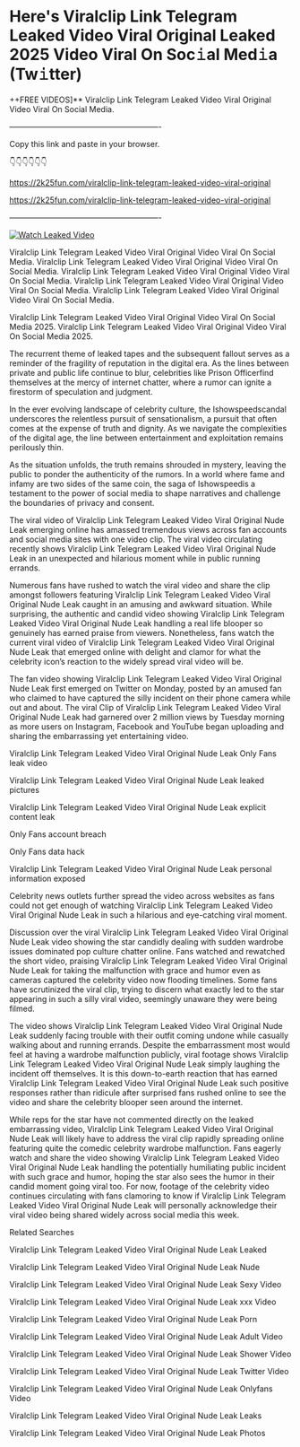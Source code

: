 # Here's Viralclip Link Telegram Leaked Video Viral Original Leaked 2025 Video Viral On Soc𝚒al Med𝚒a (Tw𝚒tter)

++FREE VIDEOS]** Viralclip Link Telegram Leaked Video Viral Original Video Viral On Social Media.

———————————————————-

Copy this link and paste in your browser.

👇👇👇👇👇👇

https://2k25fun.com/viralclip-link-telegram-leaked-video-viral-original

https://2k25fun.com/viralclip-link-telegram-leaked-video-viral-original

———————————————————-

[![Watch Leaked Video](https://miro.medium.com/v2/resize:fit:828/format:webp/1*cilzJN44JGOrTw9NJCrNHA.gif "Watch Leaked Video")](https://2k25fun.com/viralclip-link-telegram-leaked-video-viral-original)

Viralclip Link Telegram Leaked Video Viral Original Video Viral On Social Media. Viralclip Link Telegram Leaked Video Viral Original Video Viral On Social Media. Viralclip Link Telegram Leaked Video Viral Original Video Viral On Social Media. Viralclip Link Telegram Leaked Video Viral Original Video Viral On Social Media. Viralclip Link Telegram Leaked Video Viral Original Video Viral On Social Media.

Viralclip Link Telegram Leaked Video Viral Original Video Viral On Social Media 2025. Viralclip Link Telegram Leaked Video Viral Original Video Viral On Social Media 2025.

The recurrent theme of leaked tapes and the subsequent fallout serves as a reminder of the fragility of reputation in the digital era. As the lines between private and public life continue to blur, celebrities like Prison Officerfind themselves at the mercy of internet chatter, where a rumor can ignite a firestorm of speculation and judgment.

In the ever evolving landscape of celebrity culture, the Ishowspeedscandal underscores the relentless pursuit of sensationalism, a pursuit that often comes at the expense of truth and dignity. As we navigate the complexities of the digital age, the line between entertainment and exploitation remains perilously thin.

As the situation unfolds, the truth remains shrouded in mystery, leaving the public to ponder the authenticity of the rumors. In a world where fame and infamy are two sides of the same coin, the saga of Ishowspeedis a testament to the power of social media to shape narratives and challenge the boundaries of privacy and consent.

The viral video of Viralclip Link Telegram Leaked Video Viral Original Nude Leak emerging online has amassed tremendous views across fan accounts and social media sites with one video clip. The viral video circulating recently shows Viralclip Link Telegram Leaked Video Viral Original Nude Leak in an unexpected and hilarious moment while in public running errands.

Numerous fans have rushed to watch the viral video and share the clip amongst followers featuring Viralclip Link Telegram Leaked Video Viral Original Nude Leak caught in an amusing and awkward situation. While surprising, the authentic and candid video showing Viralclip Link Telegram Leaked Video Viral Original Nude Leak handling a real life blooper so genuinely has earned praise from viewers. Nonetheless, fans watch the current viral video of Viralclip Link Telegram Leaked Video Viral Original Nude Leak that emerged online with delight and clamor for what the celebrity icon’s reaction to the widely spread viral video will be.

The fan video showing Viralclip Link Telegram Leaked Video Viral Original Nude Leak first emerged on Twitter on Monday, posted by an amused fan who claimed to have captured the silly incident on their phone camera while out and about. The viral Clip of Viralclip Link Telegram Leaked Video Viral Original Nude Leak had garnered over 2 million views by Tuesday morning as more users on Instagram, Facebook and YouTube began uploading and sharing the embarrassing yet entertaining video.

Viralclip Link Telegram Leaked Video Viral Original Nude Leak Only Fans leak video

Viralclip Link Telegram Leaked Video Viral Original Nude Leak leaked pictures

Viralclip Link Telegram Leaked Video Viral Original Nude Leak explicit content leak

Only Fans account breach

Only Fans data hack

Viralclip Link Telegram Leaked Video Viral Original Nude Leak personal information exposed

Celebrity news outlets further spread the video across websites as fans could not get enough of watching Viralclip Link Telegram Leaked Video Viral Original Nude Leak in such a hilarious and eye-catching viral moment.

Discussion over the viral Viralclip Link Telegram Leaked Video Viral Original Nude Leak video showing the star candidly dealing with sudden wardrobe issues dominated pop culture chatter online. Fans watched and rewatched the short video, praising Viralclip Link Telegram Leaked Video Viral Original Nude Leak for taking the malfunction with grace and humor even as cameras captured the celebrity video now flooding timelines. Some fans have scrutinized the viral clip, trying to discern what exactly led to the star appearing in such a silly viral video, seemingly unaware they were being filmed.

The video shows Viralclip Link Telegram Leaked Video Viral Original Nude Leak suddenly facing trouble with their outfit coming undone while casually walking about and running errands. Despite the embarrassment most would feel at having a wardrobe malfunction publicly, viral footage shows Viralclip Link Telegram Leaked Video Viral Original Nude Leak simply laughing the incident off themselves. It is this down-to-earth reaction that has earned Viralclip Link Telegram Leaked Video Viral Original Nude Leak such positive responses rather than ridicule after surprised fans rushed online to see the video and share the celebrity blooper seen around the internet.

While reps for the star have not commented directly on the leaked embarrassing video, Viralclip Link Telegram Leaked Video Viral Original Nude Leak will likely have to address the viral clip rapidly spreading online featuring quite the comedic celebrity wardrobe malfunction. Fans eagerly watch and share the video showing Viralclip Link Telegram Leaked Video Viral Original Nude Leak handling the potentially humiliating public incident with such grace and humor, hoping the star also sees the humor in their candid moment going viral too. For now, footage of the celebrity video continues circulating with fans clamoring to know if Viralclip Link Telegram Leaked Video Viral Original Nude Leak will personally acknowledge their viral video being shared widely across social media this week.

Related Searches

Viralclip Link Telegram Leaked Video Viral Original Nude Leak Leaked

Viralclip Link Telegram Leaked Video Viral Original Nude Leak Nude

Viralclip Link Telegram Leaked Video Viral Original Nude Leak Sexy Video

Viralclip Link Telegram Leaked Video Viral Original Nude Leak xxx Video

Viralclip Link Telegram Leaked Video Viral Original Nude Leak Porn

Viralclip Link Telegram Leaked Video Viral Original Nude Leak Adult Video

Viralclip Link Telegram Leaked Video Viral Original Nude Leak Shower Video

Viralclip Link Telegram Leaked Video Viral Original Nude Leak Twitter Video

Viralclip Link Telegram Leaked Video Viral Original Nude Leak Onlyfans Video

Viralclip Link Telegram Leaked Video Viral Original Nude Leak Leaks

Viralclip Link Telegram Leaked Video Viral Original Nude Leak Photos